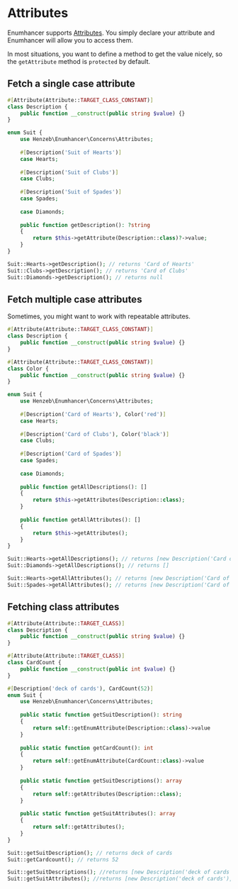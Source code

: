 # Attributes

Enumhancer supports [Attributes](https://www.php.net/manual/en/language.attributes.overview.php).
You simply declare your attribute and Enumhancer will allow you to access them.

In most situations, you want to define a method to get the value nicely,
so the `getAttribute` method is `protected` by default.

## Fetch a single case attribute

````php
#[Attribute(Attribute::TARGET_CLASS_CONSTANT)]
class Description {
    public function __construct(public string $value) {}
}
````

````php
enum Suit {
    use Henzeb\Enumhancer\Concerns\Attributes;
    
    #[Description('Suit of Hearts')]
    case Hearts;
    
    #[Description('Suit of Clubs')]
    case Clubs;
    
    #[Description('Suit of Spades')]
    case Spades;
    
    case Diamonds; 
    
    public function getDescription(): ?string
    {
        return $this->getAttribute(Description::class)?->value;
    }
}
````

````php
Suit::Hearts->getDescription(); // returns 'Card of Hearts'
Suit::Clubs->getDescription(); // returns 'Card of Clubs'
Suit::Diamonds->getDescription(); // returns null
````

## Fetch multiple case attributes

Sometimes, you might want to work with repeatable attributes.

````php
#[Attribute(Attribute::TARGET_CLASS_CONSTANT)]
class Description {
    public function __construct(public string $value) {}
}

#[Attribute(Attribute::TARGET_CLASS_CONSTANT)]
class Color {
    public function __construct(public string $value) {}
}
````

````php
enum Suit {
    use Henzeb\Enumhancer\Concerns\Attributes;
    
    #[Description('Card of Hearts'), Color('red')]
    case Hearts;
    
    #[Description('Card of Clubs'), Color('black')]
    case Clubs;
    
    #[Description('Card of Spades')]
    case Spades;
    
    case Diamonds; 
    
    public function getAllDescriptions(): []
    {
        return $this->getAttributes(Description::class);
    }
    
    public function getAllAttributes(): []
    {
        return $this->getAttributes();
    }
}
````

````php
Suit::Hearts->getAllDescriptions(); // returns [new Description('Card of Hearts')]
Suit::Diamonds->getAllDescriptions(); // returns []

Suit::Hearts->getAllAttributes(); // returns [new Description('Card of Hearts'), new Color('red')] 
Suit::Spades->getAllAttributes(); // returns [new Description('Card of Hearts')] 
````

## Fetching class attributes

````php
#[Attribute(Attribute::TARGET_CLASS)]
class Description {
    public function __construct(public string $value) {}
}

#[Attribute(Attribute::TARGET_CLASS)]
class CardCount {
    public function __construct(public int $value) {}
}
````

````php
#[Description('deck of cards'), CardCount(52)]
enum Suit {
    use Henzeb\Enumhancer\Concerns\Attributes;
    
    public static function getSuitDescription(): string
    {
        return self::getEnumAttribute(Description::class)->value
    }
    
    public static function getCardCount(): int
    {
        return self::getEnumAttribute(CardCount::class)->value
    }
    
    public static function getSuitDescriptions(): array
    {
        return self::getAttributes(Description::class);
    } 
    
    public static function getSuitAttributes(): array
    {
        return self::getAttributes();
    }  
}
````

````php
Suit::getSuitDescription(); // returns deck of cards
Suit::getCardcount(); // returns 52

Suit::getSuitDescriptions(); //returns [new Description('deck of cards')]
Suit::getSuitAttributes(); //returns [new Description('deck of cards'), new CardCount(52)]
````

